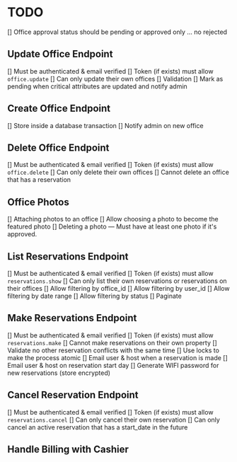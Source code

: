 # TODO

[] Office approval status should be pending or approved only ... no rejected

## Update Office Endpoint

[] Must be authenticated & email verified
[] Token (if exists) must allow `office.update`
[] Can only update their own offices
[] Validation
[] Mark as pending when critical attributes are updated and notify admin

## Create Office Endpoint

[] Store inside a database transaction
[] Notify admin on new office

## Delete Office Endpoint

[] Must be authenticated & email verified
[] Token (if exists) must allow `office.delete`
[] Can only delete their own offices
[] Cannot delete an office that has a reservation

## Office Photos

[] Attaching photos to an office
[] Allow choosing a photo to become the featured photo
[] Deleting a photo — Must have at least one photo if it's approved.

## List Reservations Endpoint

[] Must be authenticated & email verified
[] Token (if exists) must allow `reservations.show`
[] Can only list their own reservations or reservations on their offices
[] Allow filtering by office_id
[] Allow filtering by user_id
[] Allow filtering by date range
[] Allow filtering by status
[] Paginate

## Make Reservations Endpoint

[] Must be authenticated & email verified
[] Token (if exists) must allow `reservations.make`
[] Cannot make reservations on their own property
[] Validate no other reservation conflicts with the same time
[] Use locks to make the process atomic
[] Email user & host when a reservation is made
[] Email user & host on reservation start day
[] Generate WIFI password for new reservations (store encrypted)

## Cancel Reservation Endpoint

[] Must be authenticated & email verified
[] Token (if exists) must allow `reservations.cancel`
[] Can only cancel their own reservation
[] Can only cancel an active reservation that has a start_date in the future

## Handle Billing with Cashier
